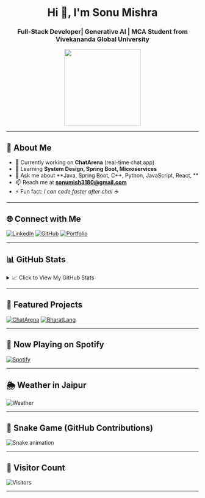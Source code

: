 <!-- Profile Header -->
<h1 align="center">Hi 👋, I'm Sonu Mishra</h1>
<h3 align="center">Full-Stack Developer| Generative AI | MCA Student from Vivekananda Global University</h3>

<p align="center">
  <img src="https://media.giphy.com/media/L8K62iTDkzGX6/giphy.gif" width="200"/>
</p>

---

## 🚀 About Me  
- 🔭 Currently working on **ChatArena** (real-time chat app)  
- 🌱 Learning **System Design, Spring Boot, Microservices**  
- 💬 Ask me about **Java, Spring Boot, C++, Python, JavaScript, React, **  
- 📫 Reach me at **sonumish3180@gmail.com**  
- ⚡ Fun fact: *I can code faster after chai ☕*  

---

## 🌐 Connect with Me  
[![LinkedIn](https://img.shields.io/badge/LinkedIn-Profile-blue?logo=linkedin)](https://linkedin.com/in/sonu23)
[![GitHub](https://img.shields.io/badge/GitHub-Follow-black?logo=github)](https://github.com/ItsmeSonu23)
[![Portfolio](https://img.shields.io/badge/Portfolio-Visit-orange?logo=firefox)](https://yourwebsite.com)

---

## 📊 GitHub Stats
<details>
<summary>📈 Click to View My GitHub Stats</summary>

![Sonu's GitHub stats](https://github-readme-stats.vercel.app/api?username=ItsmeSonu23&show_icons=true&theme=radical)  
![GitHub Streak](https://streak-stats.demolab.com?user=ItsmeSonu23&theme=tokyonight)  
![Top Langs](https://github-readme-stats.vercel.app/api/top-langs/?username=ItsmeSonu23&layout=compact&theme=radical)

</details>

---

## 💼 Featured Projects
[![ChatArena](https://github-readme-stats.vercel.app/api/pin/?username=ItsmeSonu23&repo=ChatArena&theme=radical)](https://github.com/ItsmeSonu23/ChatArena)
[![BharatLang](https://github-readme-stats.vercel.app/api/pin/?username=ItsmeSonu23&repo=BharatLang&theme=radical)](https://github.com/ItsmeSonu23/BharatLang)

---

## 🎵 Now Playing on Spotify
[![Spotify](https://novatorem.vercel.app/api/spotify)](https://open.spotify.com/user/your_spotify_id)

---

## 🌦 Weather in Jaipur
![Weather](https://wttr.in/Jaipur?format=%C+%t)

---

## 🐍 Snake Game (GitHub Contributions)
![Snake animation](https://github.com/ItsmeSonu23/ItsmeSonu23/blob/output/github-contribution-grid-snake.svg)

---

## 👀 Visitor Count
![Visitors](https://visitor-badge.laobi.icu/badge?page_id=ItsmeSonu23)

---
